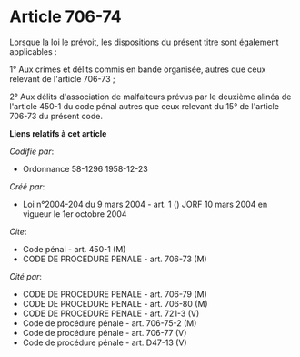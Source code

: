 # Article 706-74

Lorsque la loi le prévoit, les dispositions du présent titre sont également applicables :

1° Aux crimes et délits commis en bande organisée, autres que ceux relevant de l'article 706-73 ;

2° Aux délits d'association de malfaiteurs prévus par le deuxième alinéa de l'article 450-1 du code pénal autres que ceux
relevant du 15° de l'article 706-73 du présent code.

**Liens relatifs à cet article**

_Codifié par_:

  - Ordonnance 58-1296 1958-12-23

_Créé par_:

  - Loi n°2004-204 du 9 mars 2004 - art. 1 () JORF 10 mars 2004 en vigueur le 1er octobre 2004

_Cite_:

  - Code pénal - art. 450-1 (M)
  - CODE DE PROCEDURE PENALE - art. 706-73 (M)

_Cité par_:

  - CODE DE PROCEDURE PENALE - art. 706-79 (M)
  - CODE DE PROCEDURE PENALE - art. 706-80 (M)
  - CODE DE PROCEDURE PENALE - art. 721-3 (V)
  - Code de procédure pénale - art. 706-75-2 (M)
  - Code de procédure pénale - art. 706-77 (V)
  - Code de procédure pénale - art. D47-13 (V)
